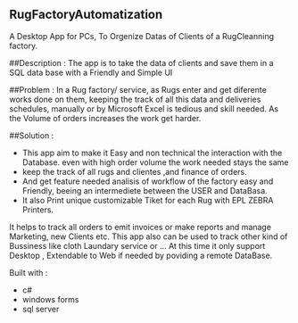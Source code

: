 ## RugFactoryAutomatization
A Desktop App for PCs, To Orgenize Datas of Clients of a RugCleanning factory.

##Description :
The app is to take the data of clients and save them in a SQL data base with a Friendly and Simple UI

##Problem :
In a Rug factory/ service, as Rugs enter and get diferente works done on them, keeping the track of all this data and deliveries schedules, manually or by Microsoft Excel is tedious and skill needed. As the Volume of orders increases the work get harder.

##Solution :
- This app aim to make it Easy and non technical the interaction with the Database. even with high order volume the work needed stays the same
- keep the track of all rugs and clientes ,and finance of orders.
- And get feature needed analisis of workflow of the factory easy and Friendly, beeing an intermediete between the USER and DataBasa.
- It also  Print  unique customizable Tiket for each Rug with EPL ZEBRA Printers.

It helps to track all orders to emit invoices or make reports and manage Marketing, new Clients etc.
This app also can be used to track other kind of Bussiness like cloth Laundary service or ...
At this time it only support Desktop ,  Extendable to Web if needed by poviding a remote DataBase.

Built with :
- c# 
- windows forms 
- sql server

